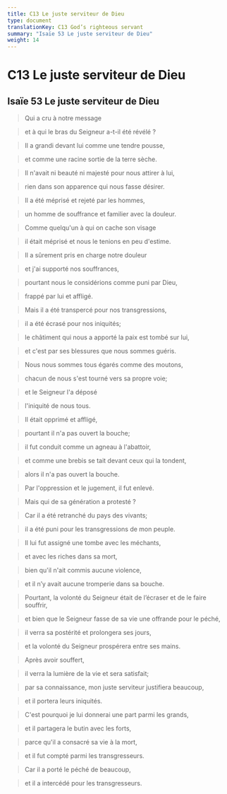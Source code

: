 ```yaml
---
title: C13 Le juste serviteur de Dieu
type: document
translationKey: C13 God’s righteous servant
summary: "Isaïe 53 Le juste serviteur de Dieu"
weight: 14
---
```

# C13 Le juste serviteur de Dieu

## Isaïe 53 Le juste serviteur de Dieu

>   Qui a cru à notre message

>   et à qui le bras du Seigneur a-t-il été révélé ?

>   Il a grandi devant lui comme une tendre pousse,

>   et comme une racine sortie de la terre sèche.

>   Il n'avait ni beauté ni majesté pour nous attirer à lui,

>   rien dans son apparence qui nous fasse désirer.

>   Il a été méprisé et rejeté par les hommes,

>   un homme de souffrance et familier avec la douleur.

>   Comme quelqu'un à qui on cache son visage

>   il était méprisé et nous le tenions en peu d'estime.

>   Il a sûrement pris en charge notre douleur

>   et j'ai supporté nos souffrances,

>   pourtant nous le considérions comme puni par Dieu,

>   frappé par lui et affligé.

>   Mais il a été transpercé pour nos transgressions,

>   il a été écrasé pour nos iniquités;

>   le châtiment qui nous a apporté la paix est tombé sur lui,

>   et c'est par ses blessures que nous sommes guéris.

>   Nous nous sommes tous égarés comme des moutons,

>   chacun de nous s'est tourné vers sa propre voie;

>   et le Seigneur l'a déposé

>   l'iniquité de nous tous.

>   Il était opprimé et affligé,

>   pourtant il n'a pas ouvert la bouche;

>   il fut conduit comme un agneau à l'abattoir,

>   et comme une brebis se tait devant ceux qui la tondent,

>   alors il n'a pas ouvert la bouche.

>   Par l'oppression et le jugement, il fut enlevé.

>   Mais qui de sa génération a protesté ?

>   Car il a été retranché du pays des vivants;

>   il a été puni pour les transgressions de mon peuple.

>   Il lui fut assigné une tombe avec les méchants,

>   et avec les riches dans sa mort,

>   bien qu'il n'ait commis aucune violence,

>   et il n’y avait aucune tromperie dans sa bouche.

>   Pourtant, la volonté du Seigneur était de l’écraser et de le faire souffrir,

>   et bien que le Seigneur fasse de sa vie une offrande pour le péché,

>   il verra sa postérité et prolongera ses jours,

>   et la volonté du Seigneur prospérera entre ses mains.

>   Après avoir souffert,

>   il verra la lumière de la vie et sera satisfait;

>   par sa connaissance, mon juste serviteur justifiera beaucoup,

>   et il portera leurs iniquités.

>   C'est pourquoi je lui donnerai une part parmi les grands,

>   et il partagera le butin avec les forts,

>   parce qu'il a consacré sa vie à la mort,

>   et il fut compté parmi les transgresseurs.

>   Car il a porté le péché de beaucoup,

>   et il a intercédé pour les transgresseurs.

